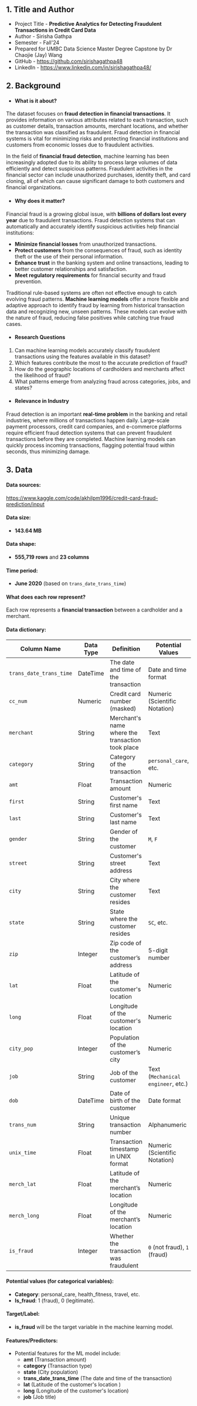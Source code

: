 ## 1. Title and Author

- Project Title -  **Predictive Analytics for Detecting Fraudulent Transactions in Credit Card Data**
- Author - Sirisha Gathpa
- Semester - Fall'24
- Prepared for UMBC Data Science Master Degree Capstone by Dr Chaojie (Jay) Wang
- GitHub - https://github.com/sirishagathpa48
- LinkedIn - https://www.linkedin.com/in/sirishagathpa48/
  


## 2. Background

- #### What is it about?
The dataset focuses on **fraud detection in financial transactions**. It provides information on various attributes related to each transaction, such as customer details, transaction amounts, merchant locations, and whether the transaction was classified as fraudulent. Fraud detection in financial systems is vital for minimizing risks and protecting financial institutions and customers from economic losses due to fraudulent activities. 

In the field of **financial fraud detection**, machine learning has been increasingly adopted due to its ability to process large volumes of data efficiently and detect suspicious patterns. Fraudulent activities in the financial sector can include unauthorized purchases, identity theft, and card cloning, all of which can cause significant damage to both customers and financial organizations.

- #### Why does it matter?
Financial fraud is a growing global issue, with **billions of dollars lost every year** due to fraudulent transactions. Fraud detection systems that can automatically and accurately identify suspicious activities help financial institutions:
- **Minimize financial losses** from unauthorized transactions.
- **Protect customers** from the consequences of fraud, such as identity theft or the use of their personal information.
- **Enhance trust** in the banking system and online transactions, leading to better customer relationships and satisfaction.
- **Meet regulatory requirements** for financial security and fraud prevention.

Traditional rule-based systems are often not effective enough to catch evolving fraud patterns. **Machine learning models** offer a more flexible and adaptive approach to identify fraud by learning from historical transaction data and recognizing new, unseen patterns. These models can evolve with the nature of fraud, reducing false positives while catching true fraud cases.

- #### Research Questions
1. Can machine learning models accurately classify fraudulent transactions using the features available in this dataset?
2. Which features contribute the most to the accurate prediction of fraud?
3. How do the geographic locations of cardholders and merchants affect the likelihood of fraud?
4. What patterns emerge from analyzing fraud across categories, jobs, and states?

- #### Relevance in Industry
Fraud detection is an important **real-time problem** in the banking and retail industries, where millions of transactions happen daily. Large-scale payment processors, credit card companies, and e-commerce platforms require efficient fraud detection systems that can prevent fraudulent transactions before they are completed. Machine learning models can quickly process incoming transactions, flagging potential fraud within seconds, thus minimizing damage.



## 3. Data

#### Data sources:
https://www.kaggle.com/code/akhilpm1996/credit-card-fraud-prediction/input

#### Data size:
- **143.64 MB**

#### Data shape:
- **555,719 rows** and **23 columns**

#### Time period:
- **June 2020** (based on `trans_date_trans_time`)

#### What does each row represent?
Each row represents a **financial transaction** between a cardholder and a merchant.

#### Data dictionary:
| Column Name           | Data Type     | Definition                                              | Potential Values                            |
|-----------------------|---------------|---------------------------------------------------------|---------------------------------------------|
| `trans_date_trans_time`| DateTime      | The date and time of the transaction                    | Date and time format                        |
| `cc_num`              | Numeric       | Credit card number (masked)                             | Numeric (Scientific Notation)               |
| `merchant`            | String        | Merchant's name where the transaction took place        | Text                                        |
| `category`            | String        | Category of the transaction                             | `personal_care`, etc.                       |
| `amt`                 | Float         | Transaction amount                                      | Numeric                                     |
| `first`               | String        | Customer's first name                                   | Text                                        |
| `last`                | String        | Customer's last name                                    | Text                                        |
| `gender`              | String        | Gender of the customer                                  | `M`, `F`                                    |
| `street`              | String        | Customer's street address                               | Text                                        |
| `city`                | String        | City where the customer resides                         | Text                                        |
| `state`               | String        | State where the customer resides                        | `SC`, etc.                                  |
| `zip`                 | Integer       | Zip code of the customer’s address                      | 5-digit number                              |
| `lat`                 | Float         | Latitude of the customer's location                     | Numeric                                     |
| `long`                | Float         | Longitude of the customer's location                    | Numeric                                     |
| `city_pop`            | Integer       | Population of the customer’s city                       | Numeric                                     |
| `job`                 | String        | Job of the customer                                     | Text (`Mechanical engineer`, etc.)          |
| `dob`                 | DateTime      | Date of birth of the customer                           | Date format                                 |
| `trans_num`           | String        | Unique transaction number                               | Alphanumeric                                |
| `unix_time`           | Float         | Transaction timestamp in UNIX format                    | Numeric (Scientific Notation)               |
| `merch_lat`           | Float         | Latitude of the merchant’s location                     | Numeric                                     |
| `merch_long`          | Float         | Longitude of the merchant’s location                    | Numeric                                     |
| `is_fraud`            | Integer       | Whether the transaction was fraudulent                  | `0` (not fraud), `1` (fraud)                |

#### Potential values (for categorical variables):
- **Category**: personal_care, health_fitness, travel, etc.
- **Is_fraud**: 1 (fraud), 0 (legitimate).

#### Target/Label:
- **is_fraud** will be the target variable in the machine learning model.

#### Features/Predictors:
- Potential features for the ML model include:
  - **amt** (Transaction amount)
  - **category** (Transaction type)
  - **state** (City population)
  - **trans_date_trans_time** (The date and time of the transaction)
  - **lat** (Latitude of the customer's location )
  - **long** (Longitude of the customer's location)
  - **job** (Job title)



